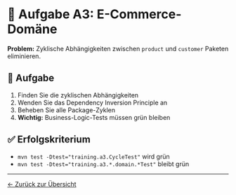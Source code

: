 # 🛒 Aufgabe A3: E-Commerce-Domäne

**Problem:** Zyklische Abhängigkeiten zwischen `product` und `customer` Paketen eliminieren.

## 🎯 Aufgabe

1. Finden Sie die zyklischen Abhängigkeiten
2. Wenden Sie das Dependency Inversion Principle an
3. Beheben Sie alle Package-Zyklen
4. **Wichtig:** Business-Logic-Tests müssen grün bleiben

## ✅ Erfolgskriterium

- `mvn test -Dtest="training.a3.CycleTest"` wird grün
- `mvn test -Dtest="training.a3.*.domain.*Test"` bleibt grün

---
[← Zurück zur Übersicht](../../../README.md)
